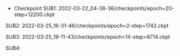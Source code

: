 + Checkpoint
SUB1: 2022-03-22_04-38-36/checkpoints/epoch=20-step=12200.ckpt

SUB2: 2022-03-25_16-31-46/checkpoints/epoch=2-step=1742.ckpt

SUB3: 2022-03-25_19-11-43/checkpoints/epoch=14-step=8714.ckpt

SUB4: 
